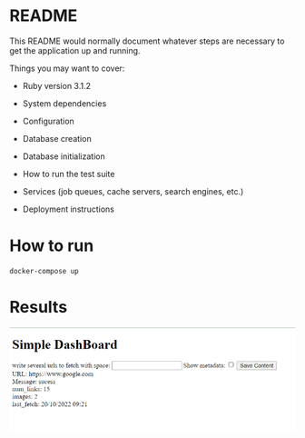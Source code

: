 # README

This README would normally document whatever steps are necessary to get the
application up and running.

Things you may want to cover:

* Ruby version 3.1.2

* System dependencies 

* Configuration

* Database creation

* Database initialization

* How to run the test suite

* Services (job queues, cache servers, search engines, etc.)

* Deployment instructions

# How to run 
```
docker-compose up
```

# Results

![alt text](./app/assets/results.png)
